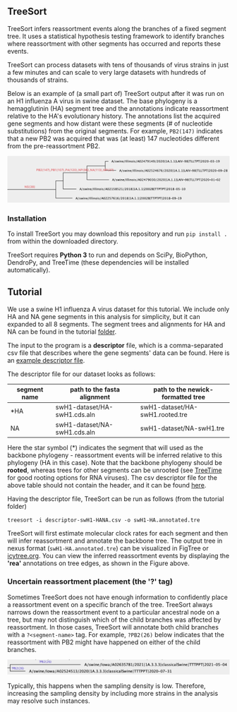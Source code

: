 ## TreeSort ##
TreeSort infers reassortment events along the branches of a fixed segment tree.
It uses a statistical hypothesis testing framework to identify branches where reassortment with other segments has occurred and reports these events.

TreeSort can process datasets with tens of thousands of virus strains in just a few minutes and can scale to very large datasets with hundreds of thousands of strains.

Below is an example of (a small part of) TreeSort output after it was run on an H1 influenza A virus in swine dataset. The base phylogeny is a hemagglutinin (HA) segment tree and the annotations indicate reassortment relative to the HA's evolutionary history. The annotations list the acquired gene segments and how distant were these segments (# of nucleotide substitutions) from the original segments. For example, `PB2(147)` indicates that a new PB2 was acquired that was (at least) 147 nucleotides different from the pre-reassortment PB2.
<center>
<img src="tutorial/figures/swH1-reassortment-ex1.png">
</center>

### Installation ###
To install TreeSort you may download this repository and run `pip install .` from within the downloaded directory.

TreeSort requires **Python 3** to run and depends on SciPy, BioPython, DendroPy, and TreeTime (these dependencies will be installed automatically).

## Tutorial ##
We use a swine H1 influenza A virus dataset for this tutorial. We include only HA and NA gene segments in this analysis for simplicity, but it can expanded to all 8 segments. The segment trees and alignments for HA and NA can be found in the tutorial [folder](tutorial/swineH1_USDA_HANA.zip).

The input to the program is a **descriptor** file, which is a comma-separated csv file that describes where the gene segments' data can be found. Here is an [example descriptor file](examples/descriptor-huH1N1-wgs.csv).

The descriptor file for our dataset looks as follows:

| segment name | path to the fasta alignment | path to the newick-formatted tree |
| --- | --- | --- |
| *HA | swH1-dataset/HA-swH1.cds.aln | swH1-dataset/HA-swH1.rooted.tre |
| NA | swH1-dataset/NA-swH1.cds.aln | swH1-dataset/NA-swH1.tre |


Here the star symbol (\*) indicates the segment that will used as the backbone phylogeny - reassortment events will be inferred relative to this phylogeny (HA in this case). Note that the backbone phylogeny should be **rooted**, whereas trees for other segments can be unrooted (see [TreeTime](https://github.com/neherlab/treetime) for good rooting options for RNA viruses).
The csv descriptor file for the above table should not contain the header, and it can be found [here](tutorial/descriptor-swH1-HANA.csv).

Having the descriptor file, TreeSort can be run as follows (from the tutorial folder)
```
treesort -i descriptor-swH1-HANA.csv -o swH1-HA.annotated.tre
```
TreeSort will first estimate molecular clock rates for each segment and then will infer reassortment and annotate the backbone tree. The output tree in nexus format (`swH1-HA.annotated.tre`) can be visualized in FigTree or [icytree.org](https://icytree.org/). You can view the inferred reassortment events by displaying the **'rea'** annotations on tree edges, as shown in the Figure above.

### Uncertain reassortment placement (the '?' tag) ###
Sometimes TreeSort does not have enough information to confidently place a reassortment event on a specific branch of the tree. TreeSort always narrows down the reassortment event to a particular ancestral node on a tree, but may not distinguish which of the child branches was affected by reassortment. In those cases, TreeSort will annotate both child branches with a `?<segment-name>` tag. For example, `?PB2(26)` below indicates that the reassortment with PB2 might have happened on either of the child branches.

<center>
<img src="tutorial/figures/swH1-reassortment-ex3.png">
</center>

Typically, this happens when the sampling density is low. Therefore, increasing the sampling density by including more strains in the analysis may resolve such instances.
